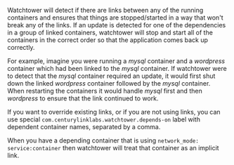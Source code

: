 Watchtower will detect if there are links between any of the running containers and ensures that things are stopped/started in a way that won't break any of the links. If an update is detected for one of the dependencies in a group of linked containers, watchtower will stop and start all of the containers in the correct order so that the application comes back up correctly.

For example, imagine you were running a _mysql_ container and a _wordpress_ container which had been linked to the _mysql_ container. If watchtower were to detect that the _mysql_ container required an update, it would first shut down the linked _wordpress_ container followed by the _mysql_ container. When restarting the containers it would handle _mysql_ first and then _wordpress_ to ensure that the link continued to work.

If you want to override existing links, or if you are not using links, you can use special `com.centurylinklabs.watchtower.depends-on` label with dependent container names, separated by a comma.

When you have a depending container that is using `network_mode: service:container` then watchtower will treat that container as an implicit link.
